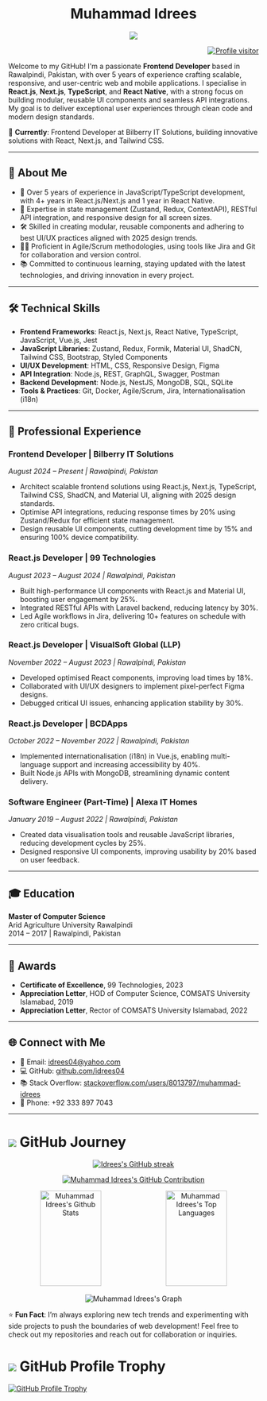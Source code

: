 <!-- Header Section -->
<h1 align="center">Muhammad Idrees</h1>
<p align="center">
  <img src="https://readme-typing-svg.herokuapp.com/?lines=Passionate+Frontend+Developer;React+Expert+with+4%2B+Years+Experience;Always+Evolving+and+Learning&center=true&width=450&height=45">
</p>

<!-- GitHub Profile Visitors Badge -->
<p align="right">
  <a href="https://komarev.com/ghpvc/?username=idrees04">
    <img src="https://komarev.com/ghpvc/?username=idrees04&label=Visitors&color=0e75b6&style=flat" alt="Profile visitor" />
  </a>
</p>

Welcome to my GitHub! I'm a passionate **Frontend Developer** based in Rawalpindi, Pakistan, with over 5 years of experience crafting scalable, responsive, and user-centric web and mobile applications. I specialise in **React.js**, **Next.js**, **TypeScript**, and **React Native**, with a strong focus on building modular, reusable UI components and seamless API integrations. My goal is to deliver exceptional user experiences through clean code and modern design standards.

🌟 **Currently**: Frontend Developer at Bilberry IT Solutions, building innovative solutions with React, Next.js, and Tailwind CSS.

---

## 🚀 About Me
- 💼 Over 5 years of experience in JavaScript/TypeScript development, with 4+ years in React.js/Next.js and 1 year in React Native.
- 🔧 Expertise in state management (Zustand, Redux, ContextAPI), RESTful API integration, and responsive design for all screen sizes.
- 🛠 Skilled in creating modular, reusable components and adhering to best UI/UX practices aligned with 2025 design trends.
- 🧑‍💼 Proficient in Agile/Scrum methodologies, using tools like Jira and Git for collaboration and version control.
- 📚 Committed to continuous learning, staying updated with the latest technologies, and driving innovation in every project.

---

## 🛠 Technical Skills
- **Frontend Frameworks**: React.js, Next.js, React Native, TypeScript, JavaScript, Vue.js, Jest
- **JavaScript Libraries**: Zustand, Redux, Formik, Material UI, ShadCN, Tailwind CSS, Bootstrap, Styled Components
- **UI/UX Development**: HTML, CSS, Responsive Design, Figma
- **API Integration**: Node.js, REST, GraphQL, Swagger, Postman
- **Backend Development**: Node.js, NestJS, MongoDB, SQL, SQLite
- **Tools & Practices**: Git, Docker, Agile/Scrum, Jira, Internationalisation (i18n)

---

## 💼 Professional Experience
### Frontend Developer | Bilberry IT Solutions  
_August 2024 – Present | Rawalpindi, Pakistan_  
- Architect scalable frontend solutions using React.js, Next.js, TypeScript, Tailwind CSS, ShadCN, and Material UI, aligning with 2025 design standards.  
- Optimise API integrations, reducing response times by 20% using Zustand/Redux for efficient state management.  
- Design reusable UI components, cutting development time by 15% and ensuring 100% device compatibility.

### React.js Developer | 99 Technologies  
_August 2023 – August 2024 | Rawalpindi, Pakistan_  
- Built high-performance UI components with React.js and Material UI, boosting user engagement by 25%.  
- Integrated RESTful APIs with Laravel backend, reducing latency by 30%.  
- Led Agile workflows in Jira, delivering 10+ features on schedule with zero critical bugs.

### React.js Developer | VisualSoft Global (LLP)  
_November 2022 – August 2023 | Rawalpindi, Pakistan_  
- Developed optimised React components, improving load times by 18%.  
- Collaborated with UI/UX designers to implement pixel-perfect Figma designs.  
- Debugged critical UI issues, enhancing application stability by 30%.

### React.js Developer | BCDApps  
_October 2022 – November 2022 | Rawalpindi, Pakistan_  
- Implemented internationalisation (i18n) in Vue.js, enabling multi-language support and increasing accessibility by 40%.  
- Built Node.js APIs with MongoDB, streamlining dynamic content delivery.

### Software Engineer (Part-Time) | Alexa IT Homes  
_January 2019 – August 2022 | Rawalpindi, Pakistan_  
- Created data visualisation tools and reusable JavaScript libraries, reducing development cycles by 25%.  
- Designed responsive UI components, improving usability by 20% based on user feedback.

---


## 🎓 Education
**Master of Computer Science**  
Arid Agriculture University Rawalpindi  
2014 – 2017 | Rawalpindi, Pakistan

---

## 🏅 Awards
- **Certificate of Excellence**, 99 Technologies, 2023  
- **Appreciation Letter**, HOD of Computer Science, COMSATS University Islamabad, 2019  
- **Appreciation Letter**, Rector of COMSATS University Islamabad, 2022

---

## 🌐 Connect with Me
- 📧 Email: [idrees04@yahoo.com](mailto:idrees04@yahoo.com)  
- 💻 GitHub: [github.com/idrees04](https://github.com/idrees04)  
- 📚 Stack Overflow: [stackoverflow.com/users/8013797/muhammad-idrees](https://stackoverflow.com/users/8013797/muhammad-idrees)  
- 📱 Phone: +92 333 897 7043

---

<!-- GitHub Journey Section -->
<h1><img src="https://img.icons8.com/dusk/36/000000/github.png"/> GitHub Journey</h1>
<p align="center">
  <a href="https://github.com/idrees04">
    <img src="https://github-readme-streak-stats.herokuapp.com/?user=idrees04&theme=radical&border=7F3FBF&background=0D1117" alt="Idrees's GitHub streak"/>
  </a>
</p>

<!-- GitHub Contribution Section -->
<p align="center">
  <a href="https://github.com/idrees04">
    <img src="https://github-profile-summary-cards.vercel.app/api/cards/profile-details?username=idrees04&theme=radical" alt=" Muhammad Idrees's GitHub Contribution"/>
  </a>
</p>
<!-- GitHub Stats Section -->
<p align="center">
  <a href="https://github.com/idrees04"><img alt="Muhammad Idrees's Github Stats" src="https://denvercoder1-github-readme-stats.vercel.app/api?username=idrees04&show_icons=true&count_private=true&theme=react&border_color=7F3FBF&bg_color=0D1117&title_color=F85D7F&icon_color=F8D866" height="192px" width="49.5%"/></a>
  <a href="https://github.com/idrees04"><img alt="Muhammad Idrees's Top Languages" src="https://denvercoder1-github-readme-stats.vercel.app/api/top-langs/?username=idrees04&langs_count=8&layout=compact&theme=react&border_color=7F3FBF&bg_color=0D1117&title_color=F85D7F&icon_color=F8D866" height="192px" width="49.5%"/></a>
</p>

<!-- GitHub Activity Graph -->
<p align="center">
  <img src="https://github-readme-activity-graph.vercel.app/graph?username=idrees04&custom_title=Muhammad%20Idrees's%20GitHub%20Activity%20Graph&bg_color=0D1117&color=7F3FBF&line=7F3FBF&point=7F3FBF&area_color=FFFFFF&title_color=FFFFFF&area=true" alt="Muhammad Idrees's Graph">
</p>

⭐ **Fun Fact**: I’m always exploring new tech trends and experimenting with side projects to push the boundaries of web development! Feel free to check out my repositories and reach out for collaboration or inquiries.

<!-- GitHub Profile Trophy -->
<h1><img src="https://img.icons8.com/dusk/36/000000/trophy.png"/> GitHub Profile Trophy</h1>
<p><a href="https://github.com/idrees04"><img alt="GitHub Profile Trophy" src="https://github-profile-trophy.vercel.app/?username=idrees04"></a></p>
